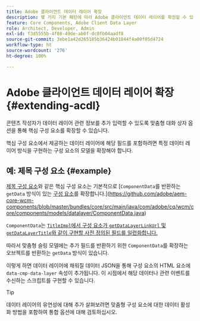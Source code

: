 ```yaml
---
title: Adobe 클라이언트 데이터 레이어 확장
description: 몇 가지 기본 패턴에 따라 Adobe 클라이언트 데이터 레이어를 확장할 수 있습니다.
feature: Core Components, Adobe Client Data Layer
role: Architect, Developer, Admin
exl-id: f3d5555b-4f08-49de-ab0f-dc0fb04aadf8
source-git-commit: 3ebe1a42d265185b36424b01844f4a00f05d4724
workflow-type: ht
source-wordcount: '276'
ht-degree: 100%

---
```


# Adobe 클라이언트 데이터 레이어 확장 {#extending-acdl}

콘텐츠 작성자가 데이터 레이어 관련 정보를 추가 입력할 수 있도록 맞춤형 대화 상자 옵션을 통해 핵심 구성 요소를 확장할 수 있습니다.

핵심 구성 요소에서 제공하는 데이터 레이어에 해당 필드를 포함하려면 특정 데이터 레이어 방식을 구현하는 구성 요소의 모델을 확장해야 합니다.

## 예: 제목 구성 요소 {#example}

[제목 구성 요소](https://github.com/adobe/aem-core-wcm-components/blob/master/bundles/core/src/main/java/com/adobe/cq/wcm/core/components/models/Title.java)와 같은 핵심 구성 요소는 기본적으로 [`ComponentData`를 반환하는 `getData` 방식이 있는 [구성 요소](https://github.com/adobe/aem-core-wcm-components/blob/master/bundles/core/src/main/java/com/adobe/cq/wcm/core/components/models/Title.java)를 확장합니다.](https://github.com/adobe/aem-core-wcm-components/blob/master/bundles/core/src/main/java/com/adobe/cq/wcm/core/components/models/datalayer/ComponentData.java)

`ComponentData`는 [`TitleImpl`에서 구성 요소가 `getDataLayerLinkUrl` 및 `getDataLayerTitle`와 같이 구현할 사전 정의된 필드를 일련화합니다.](https://github.com/adobe/aem-core-wcm-components/blob/master/bundles/core/src/main/java/com/adobe/cq/wcm/core/components/internal/models/v1/TitleImpl.java)

따라서 맞춤형 슬링 모델에는 추가 필드를 반환하기 위한 `ComponentData`를 확장하는 오브젝트를 반환하는 `getData` 방식이 있습니다.

이렇게 하면 데이터 레이어에 채워질 데이터 JSON을 통해 구성 요소의 HTML 요소에 `data-cmp-data-layer` 속성이 추가됩니다. 이 시점에서 해당 데이터나 관련 이벤트를 수신하는 스크립트를 구현할 수 있습니다.

>[!TIP]
>
>데이터 레이어의 유연성에 대해 추가 살펴보려면 맞춤형 구성 요소에 대한 데이터 활성화 방법을 포함하여 통합 옵션에 대해 검토하십시오.
